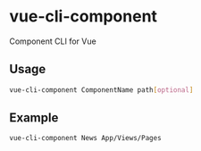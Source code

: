 # vue-cli-component
Component CLI for Vue


## Usage
```bash
vue-cli-component ComponentName path[optional]
```

## Example
```bash
vue-cli-component News App/Views/Pages
```